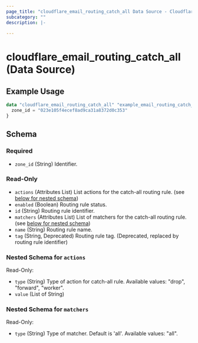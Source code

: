 ```yaml
---
page_title: "cloudflare_email_routing_catch_all Data Source - Cloudflare"
subcategory: ""
description: |-
  
---
```


# cloudflare_email_routing_catch_all (Data Source)



## Example Usage

```terraform
data "cloudflare_email_routing_catch_all" "example_email_routing_catch_all" {
  zone_id = "023e105f4ecef8ad9ca31a8372d0c353"
}
```

<!-- schema generated by tfplugindocs -->
## Schema

### Required

- `zone_id` (String) Identifier.

### Read-Only

- `actions` (Attributes List) List actions for the catch-all routing rule. (see [below for nested schema](#nestedatt--actions))
- `enabled` (Boolean) Routing rule status.
- `id` (String) Routing rule identifier.
- `matchers` (Attributes List) List of matchers for the catch-all routing rule. (see [below for nested schema](#nestedatt--matchers))
- `name` (String) Routing rule name.
- `tag` (String, Deprecated) Routing rule tag. (Deprecated, replaced by routing rule identifier)

<a id="nestedatt--actions"></a>
### Nested Schema for `actions`

Read-Only:

- `type` (String) Type of action for catch-all rule.
Available values: "drop", "forward", "worker".
- `value` (List of String)


<a id="nestedatt--matchers"></a>
### Nested Schema for `matchers`

Read-Only:

- `type` (String) Type of matcher. Default is 'all'.
Available values: "all".


